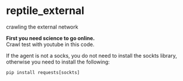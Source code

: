 # reptile_external
crawling the external network  

**First you need science to go online.**   
Crawl test with youtube in this code.  

If the agent is not a socks, you do not need to install the sockts library, otherwise you need to install the following:  
```
pip install requests[sockts]
```

